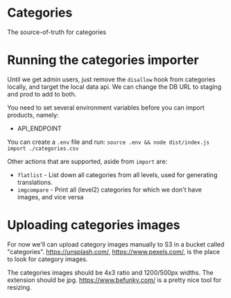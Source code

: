 # Categories

The source-of-truth for categories

# Running the categories importer

Until we get admin users, just remove the `disallow` hook from categories locally, and target the local data api. We can change the DB URL to staging and prod to add to both.

You need to set several environment variables before you can import products, namely:
- API_ENDPOINT

You can create a `.env` file and run: `source .env && node dist/index.js import ./categories.csv`

Other actions that are supported, aside from `import` are:
- `flatlist` - List down all categories from all levels, used for generating translations.
- `imgcompare` - Print all (level2) categories for which we don't have images, and vice versa

# Uploading categories images

For now we'll can upload category images manually to S3 in a bucket called "categories". https://unsplash.com/, https://www.pexels.com/,  is the place to look for category images.

The categories images should be 4x3 ratio and 1200/500px widths. The extension should be jpg. https://www.befunky.com/ is a pretty nice tool for resizing.